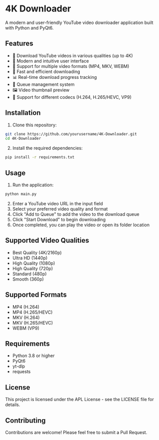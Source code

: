 
# 4K Downloader

A modern and user-friendly YouTube video downloader application built with Python and PyQt6.

## Features

- 🎥 Download YouTube videos in various qualities (up to 4K)
- 🎨 Modern and intuitive user interface
- 📱 Support for multiple video formats (MP4, MKV, WEBM)
- 🚀 Fast and efficient downloading
- 📊 Real-time download progress tracking
- 🎯 Queue management system
- 🖼️ Video thumbnail preview
- 🎵 Support for different codecs (H.264, H.265/HEVC, VP9)

## Installation

1. Clone this repository:
```bash
git clone https://github.com/yourusername/4K-Downloader.git
cd 4K-Downloader
```

2. Install the required dependencies:
```bash
pip install -r requirements.txt
```

## Usage

1. Run the application:
```bash
python main.py
```

2. Enter a YouTube video URL in the input field
3. Select your preferred video quality and format
4. Click "Add to Queue" to add the video to the download queue
5. Click "Start Download" to begin downloading
6. Once completed, you can play the video or open its folder location

## Supported Video Qualities

- Best Quality (4K/2160p)
- Ultra HD (1440p)
- High Quality (1080p)
- High Quality (720p)
- Standard (480p)
- Smooth (360p)

## Supported Formats

- MP4 (H.264)
- MP4 (H.265/HEVC)
- MKV (H.264)
- MKV (H.265/HEVC)
- WEBM (VP9)

## Requirements

- Python 3.8 or higher
- PyQt6
- yt-dlp
- requests

## License

This project is licensed under the APL License - see the LICENSE file for details.

## Contributing

Contributions are welcome! Please feel free to submit a Pull Request. 
